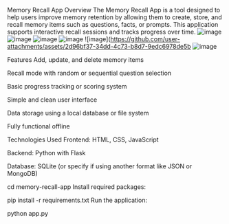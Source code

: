 Memory Recall App
Overview
The Memory Recall App is a tool designed to help users improve memory retention by allowing them to create, store, and recall memory items such as questions, facts, or prompts. This application supports interactive recall sessions and tracks progress over time.
![image](https://github.com/user-attachments/assets/af3bb6e0-9ec4-4c42-a0fd-40bf061e3d17)
![image](https://github.com/user-attachments/assets/4006e8f8-bebb-4f38-a3a1-fccdc4b50744)
![image](https://github.com/user-attachments/assets/c76c3c9c-4505-4716-a564-c4b626d14324)
![image](https://github.com/user-attachments/assets/8d25a348-fbdb-4877-8b44-f3ed0523c93a)
![image](https://github.com/user-attachments/assets/2d96bf37-34dd-4c73-b8d7-9edc6978de5b
![image](https://github.com/user-attachments/assets/c8596430-5b6e-47fe-b179-ef701ef93997)





Features
Add, update, and delete memory items

Recall mode with random or sequential question selection

Basic progress tracking or scoring system

Simple and clean user interface

Data storage using a local database or file system

Fully functional offline

Technologies Used
Frontend: HTML, CSS, JavaScript

Backend: Python with Flask

Database: SQLite (or specify if using another format like JSON or MongoDB)

cd memory-recall-app
Install required packages:

pip install -r requirements.txt
Run the application:

python app.py
